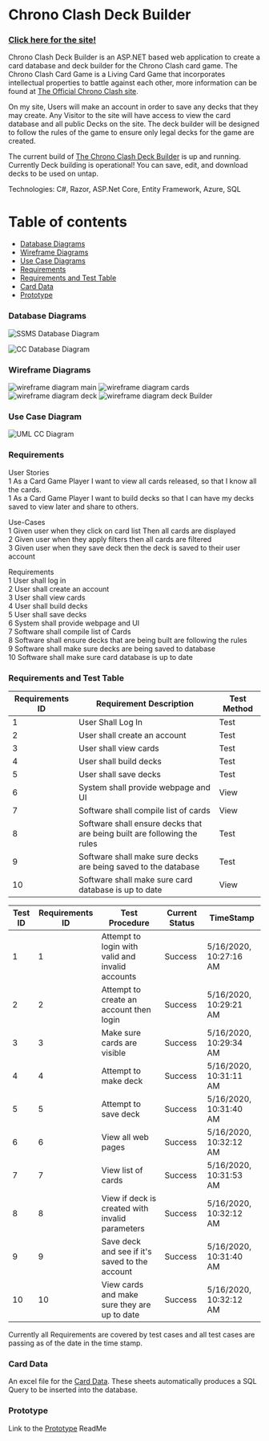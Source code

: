 # Chrono Clash Deck Builder
### [Click here for the site!](https://chronoclashdecks.azurewebsites.net/)

Chrono Clash Deck Builder is an ASP.NET based web application to create a card database and deck builder for the Chrono Clash card game. The Chrono Clash Card Game is a Living Card Game that incorporates intellectual properties to battle against each other, more information can be found at [The Official Chrono Clash site](https://www.chronoclashsystem.com/en.php). 

On my site, Users will make an account in order to save any decks that they may create. Any Visitor to the site will have access to view the card database and all public Decks on the site. The deck builder will be designed to follow the rules of the game to ensure only legal decks for the game are created.

The current build of [The Chrono Clash Deck Builder](https://chronoclashdeckbuilder.azurewebsites.net/) is up and running. Currently Deck building is operational! You can save, edit, and download decks to be used on untap.

Technologies: C#, Razor, ASP.Net Core, Entity Framework, Azure, SQL

<a name="table-of-contents"/>

# Table of contents


<!--ts-->
   * [Database Diagrams](#database-diagrams)
   * [Wireframe Diagrams](#wireframe-diagrams)
   * [Use Case Diagrams](#uml-diagrams)
   * [Requirements](#requirements)
   * [Requirements and Test Table](#requirements-and-test-table)
   * [Card Data](#card-data)
   * [Prototype](#prototype)
<!--te-->
<a name="database-diagrams"/>

### Database Diagrams

![SSMS Database Diagram](https://github.com/Zami77/ChronoClashDeckBuilder/blob/master/ChronoClashDeckBuilder/App_Data/SSMS%20Database%20Diagram.PNG)

![CC Database Diagram](https://github.com/Zami77/ChronoClashDeckBuilder/blob/master/ChronoClashDeckBuilder/App_Data/Chrono%20Clash%20Deck%20Builder.png)

<a name="wireframe-diagrams"/>

### Wireframe Diagrams

![wireframe diagram main](https://github.com/Zami77/ChronoClashDeckBuilder/blob/master/ChronoClashDeckBuilder/App_Data/Wireframe/CC%20Wireframe%20Main%20Page.png)
![wireframe diagram cards](https://github.com/Zami77/ChronoClashDeckBuilder/blob/master/ChronoClashDeckBuilder/App_Data/Wireframe/CC%20Wireframe%20Cards%20Page.png)
![wireframe diagram deck](https://github.com/Zami77/ChronoClashDeckBuilder/blob/master/ChronoClashDeckBuilder/App_Data/Wireframe/CC%20Wireframe%20Decks%20Page.png)
![wireframe diagram deck Builder](https://github.com/Zami77/ChronoClashDeckBuilder/blob/master/ChronoClashDeckBuilder/App_Data/Wireframe/CC%20Wireframe%20Deck%20Builder%20Page.png)

<a name="uml-diagrams"/>

### Use Case Diagram

![UML CC Diagram](https://github.com/Zami77/ChronoClashDeckBuilder/blob/master/ChronoClashDeckBuilder/App_Data/CC%20Use%20Case%20UML.png)

<a name="requirements"/>

### Requirements
User Stories </br>
1 As a Card Game Player I want to view all cards released, so that I know all the cards. </br>
1	 As a Card Game Player I want to build decks so that I can have my decks saved to view later and share to others.</br>

Use-Cases</br>
1 Given user when they click on card list Then all cards are displayed </br>
2 Given user when they apply filters then all cards are filtered</br>
3 Given user when they save deck then the deck is saved to their user account</br>

Requirements</br>
1 User shall log in</br>
2 User shall create an account</br>
3 User shall view cards</br>
4 User shall build decks</br>
5 User shall save decks</br>
6 System shall provide webpage and UI</br>
7 Software shall compile list of Cards</br>
8 Software shall ensure decks that are being built are following the rules</br>
9 Software shall make sure decks are being saved to database</br>
10 Software shall make sure card database is up to date</br>

<a name="requirements-and-test-tables"/>

### Requirements and Test Table

| Requirements ID | Requirement Description                                                  | Test Method |
|-----------------|--------------------------------------------------------------------------|-------------|
| 1               | User Shall Log In                                                        | Test        |
| 2               | User shall create an account                                             | Test        |
| 3               | User shall view cards                                                    | Test        |
| 4               | User shall build decks                                                   | Test        |
| 5               | User shall save decks                                                    | Test        |
| 6               | System shall provide webpage and UI                                      | View        |
| 7               | Software shall compile list of cards                                     | View        |
| 8               | Software shall ensure decks that are being built are following the rules | Test        |
| 9               | Software shall make sure decks are being saved to the database           | Test        |
| 10              | Software shall make sure card database is up to date                     | View        |

| Test ID | Requirements ID | Test Procedure                                   | Current Status | TimeStamp              |
|---------|-----------------|--------------------------------------------------|----------------|------------------------|
| 1       | 1               | Attempt to login with valid and invalid accounts | Success        | 5/16/2020, 10:27:16 AM |
| 2       | 2               | Attempt to create an account then login          | Success        | 5/16/2020, 10:29:21 AM |
| 3       | 3               | Make sure cards are visible                      | Success        | 5/16/2020, 10:29:34 AM |
| 4       | 4               | Attempt to make deck                             | Success        | 5/16/2020, 10:31:11 AM |
| 5       | 5               | Attempt to save deck                             | Success        | 5/16/2020, 10:31:40 AM |
| 6       | 6               | View all web pages                               | Success        | 5/16/2020, 10:32:12 AM |
| 7       | 7               | View list of cards                               | Success        | 5/16/2020, 10:31:53 AM |
| 8       | 8               | View if deck is created with invalid parameters  | Success        | 5/16/2020, 10:32:12 AM |
| 9       | 9               | Save deck and see if it's saved to the account   | Success        | 5/16/2020, 10:31:40 AM |
| 10      | 10              | View cards and make sure they are up to date     | Success        | 5/16/2020, 10:32:12 AM |

Currently all Requirements are covered by test cases and all test cases are passing as of the date in the time stamp.

### Card Data

An excel file for the [Card Data](https://1drv.ms/x/s!As_NDUCOYXoGgd5wPTa4tM9WGTctVg?e=bKFpsZ). These sheets automatically produces a SQL Query to be inserted into the database.

### Prototype

Link to the [Prototype](https://github.com/Zami77/ChronoClashDeckBuilder/tree/master/Prototype) ReadMe


